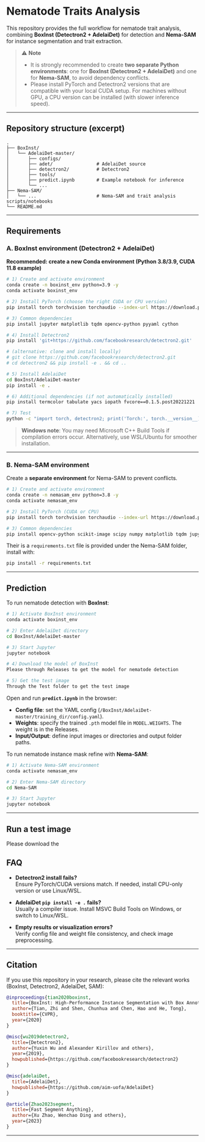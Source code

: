 # Nematode Traits Analysis

This repository provides the full workflow for nematode trait analysis, combining **BoxInst (Detectron2 + AdelaiDet)** for detection and **Nema-SAM** for instance segmentation and trait extraction.

> ⚠️ **Note**  
> - It is strongly recommended to create **two separate Python environments**: one for **BoxInst (Detectron2 + AdelaiDet)** and one for **Nema-SAM**, to avoid dependency conflicts.  
> - Please install PyTorch and Detectron2 versions that are compatible with your local CUDA setup. For machines without GPU, a CPU version can be installed (with slower inference speed).

---

## Repository structure (excerpt)

```
.
├── BoxInst/
│   └── AdelaiDet-master/
│       ├── configs/
│       ├── adet/                # AdelaiDet source
│       ├── detectron2/          # Detectron2
│       ├── tools/
│       ├── predict.ipynb        # Example notebook for inference
│       └── ...
├── Nema-SAM/
│   └── ...                      # Nema-SAM and trait analysis scripts/notebooks
└── README.md
```

---

## Requirements

### A. BoxInst environment (Detectron2 + AdelaiDet)

**Recommended: create a new Conda environment (Python 3.8/3.9, CUDA 11.8 example)**

```bash
# 1) Create and activate environment
conda create -n boxinst_env python=3.9 -y
conda activate boxinst_env

# 2) Install PyTorch (choose the right CUDA or CPU version)
pip install torch torchvision torchaudio --index-url https://download.pytorch.org/whl/cu118

# 3) Common dependencies
pip install jupyter matplotlib tqdm opencv-python pyyaml cython

# 4) Install Detectron2
pip install 'git+https://github.com/facebookresearch/detectron2.git'

# (alternative: clone and install locally)
# git clone https://github.com/facebookresearch/detectron2.git
# cd detectron2 && pip install -e . && cd ..

# 5) Install AdelaiDet
cd BoxInst/AdelaiDet-master
pip install -e .

# 6) Additional dependencies (if not automatically installed)
pip install termcolor tabulate yacs iopath fvcore==0.1.5.post20221221

# 7) Test
python -c "import torch, detectron2; print('Torch:', torch.__version__); print('Detectron2 OK')"
```

> **Windows note**: You may need Microsoft C++ Build Tools if compilation errors occur. Alternatively, use WSL/Ubuntu for smoother installation.

---

### B. Nema-SAM environment

Create a **separate environment** for Nema-SAM to prevent conflicts.

```bash
# 1) Create and activate environment
conda create -n nemasam_env python=3.8 -y
conda activate nemasam_env

# 2) Install PyTorch (CUDA or CPU)
pip install torch torchvision torchaudio --index-url https://download.pytorch.org/whl/cu118

# 3) Common dependencies
pip install opencv-python scikit-image scipy numpy matplotlib tqdm jupyter

```

Their is a `requirements.txt` file is provided under the Nema-SAM folder, install with:

```bash
pip install -r requirements.txt
```

---

## Prediction

To run nematode detection with **BoxInst**:

```bash
# 1) Activate BoxInst environment
conda activate boxinst_env

# 2) Enter AdelaiDet directory
cd BoxInst/AdelaiDet-master

# 3) Start Jupyter
jupyter notebook

# 4）Download the model of BoxInst
Please through Releases to get the model for nematode detection

# 5) Get the test image
Through the Test folder to get the test image
```

Open and run **`predict.ipynb`** in the browser:

- **Config file**: set the YAML config (`/BoxInst/AdelaiDet-master/training_dir/config.yaml`).  
- **Weights**: specify the trained `.pth` model file in `MODEL.WEIGHTS`. The weight is in the Releases.
- **Input/Output**: define input images or directories and output folder paths.

To run nematode instance mask refine with **Nema-SAM**:
```bash
# 1) Activate Nema-SAM environment
conda activate nemasam_env

# 2) Enter Nema-SAM directory
cd Nema-SAM

# 3) Start Jupyter
jupyter notebook
```


---

## Run a test image

Please download the 


## FAQ

- **Detectron2 install fails?**  
  Ensure PyTorch/CUDA versions match. If needed, install CPU-only version or use Linux/WSL.  

- **AdelaiDet `pip install -e .` fails?**  
  Usually a compiler issue. Install MSVC Build Tools on Windows, or switch to Linux/WSL.  

- **Empty results or visualization errors?**  
  Verify config file and weight file consistency, and check image preprocessing.  

---

## Citation

If you use this repository in your research, please cite the relevant works (BoxInst, Detectron2, AdelaiDet, SAM):

```bibtex
@inproceedings{tian2020boxinst,
  title={BoxInst: High-Performance Instance Segmentation with Box Annotations},
  author={Tian, Zhi and Shen, Chunhua and Chen, Hao and He, Tong},
  booktitle={CVPR},
  year={2020}
}

@misc{wu2019detectron2,
  title={Detectron2},
  author={Yuxin Wu and Alexander Kirillov and others},
  year={2019},
  howpublished={https://github.com/facebookresearch/detectron2}
}

@misc{adelaiDet,
  title={AdelaiDet},
  howpublished={https://github.com/aim-uofa/AdelaiDet}
}

@article{Zhao2023segment,
  title={Fast Segment Anything},
  author={Xu Zhao, Wenchao Ding and others},
  year={2023}
}
```

---


